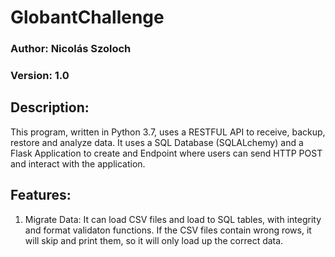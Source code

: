 # GlobantChallenge
### Author: Nicolás Szoloch
### Version: 1.0 


## Description:
This program, written in Python 3.7, uses a RESTFUL API to receive, backup, restore and analyze data. It uses a SQL Database (SQLALchemy) and a Flask Application to create and Endpoint where users can send HTTP POST and interact with the application.

## Features:
1. Migrate Data: It can load CSV files and load to SQL tables, with integrity and format validaton functions. If the CSV files contain wrong rows, it will skip and print them, so it will only load up the correct data.